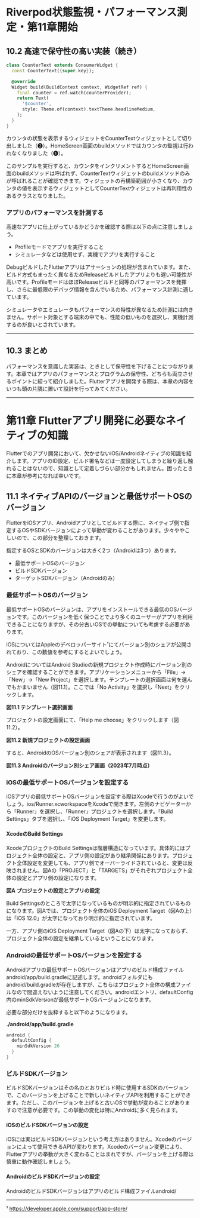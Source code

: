 # Riverpod状態監視・パフォーマンス測定・第11章開始

## 10.2 高速で保守性の高い実装（続き）

```dart
class CounterText extends ConsumerWidget {
  const CounterText({super.key});

  @override
  Widget build(BuildContext context, WidgetRef ref) {
    final counter = ref.watch(counterProvider);
    return Text(
      '$counter',
      style: Theme.of(context).textTheme.headlineMedium,
    );
  }
}
```

カウンタの状態を表示するウィジェットをCounterTextウィジェットとして切り出しました（❷）。HomeScreen画面のbuildメソッドではカウンタの監視は行われなくなりました（❶）。

このサンプルを実行すると、カウンタをインクリメントするとHomeScreen画面のbuildメソッドは呼ばれず、CounterTextウィジェットのbuildメソッドのみが呼ばれることが確認できます。ウィジェットの再構築範囲が小さくなり、カウンタの値を表示するウィジェットとしてCounterTextウィジェットは再利用性のあるクラスとなりました。

### アプリのパフォーマンスを計測する

高速なアプリに仕上がっているかどうかを確認する際は以下の点に注意しましょう。

- Profileモードでアプリを実行すること
- シミュレータなどは使用せず、実機でアプリを実行すること

DebugビルドしたFlutterアプリはアサーションの処理が含まれています。また、ビルド方式もまったく異なるためReleaseビルドしたアプリよりも遅い可能性が高いです。ProfileモードはほぼReleaseビルドと同等のパフォーマンスを発揮し、さらに最低限のデバッグ情報を含んでいるため、パフォーマンス計測に適しています。

シミュレータやエミュレータもパフォーマンスの特性が異なるため計測には向きません。サポート対象とする端末の中でも、性能の低いものを選択し、実機計測するのが良いとされています。

---

## 10.3 まとめ

パフォーマンスを意識した実装は、ときとして保守性を下げることにつながります。本章ではアプリのパフォーマンスとプログラムの保守性、どちらも両立させるポイントに絞って紹介しました。Flutterアプリを開発する際は、本章の内容をいつも頭の片隅に置いて設計を行ってみてください。

---

# 第11章 Flutterアプリ開発に必要なネイティブの知識

Flutterでのアプリ開発において、欠かせないiOS/Androidネイティブの知識を紹介します。アプリのID設定、ビルド署名などは一度設定してしまうと繰り返し触れることはないので、知識として定着しづらい部分かもしれません。困ったときに本章が参考になれば幸いです。

## 11.1 ネイティブAPIのバージョンと最低サポートOSのバージョン

FlutterをiOSアプリ、Androidアプリとしてビルドする際に、ネイティブ側で指定するOSやSDKバージョンによって挙動が変わることがあります。少々ややこしいので、この部分を整理しておきます。

指定するOSとSDKのバージョンは大きく2つ（Androidは3つ）あります。

- 最低サポートOSのバージョン
- ビルドSDKバージョン
- ターゲットSDKバージョン（Androidのみ）

### 最低サポートOSのバージョン

最低サポートOSのバージョンは、アプリをインストールできる最低のOSバージョンです。このバージョンを低く保つことでより多くのユーザーがアプリを利用できることになりますが、その分古いOSでの挙動についても考慮する必要があります。

iOSについてはAppleのデベロッパーサイト¹にてバージョン別のシェアが公開されており、この数値を参考にするとよいでしょう。

AndroidについてはAndroid Studioの新規プロジェクト作成時にバージョン別のシェアを確認することができます。アプリケーションメニューから「File」→「New」→「New Project」を選択します。テンプレートの選択画面は何を選んでもかまいません（図11.1）。ここでは「No Activity」を選択し「Next」をクリックします。

**図11.1 テンプレート選択画面**

プロジェクトの設定画面にて、「Help me choose」をクリックします（図11.2）。

**図11.2 新規プロジェクトの設定画面**

すると、AndroidのOSバージョン別のシェアが表示されます（図11.3）。

**図11.3 Androidのバージョン別シェア画面（2023年7月時点）**

### iOSの最低サポートOSバージョンを設定する

iOSアプリの最低サポートOSバージョンを設定する際はXcodeで行うのがよいでしょう。ios/Runner.xcworkspaceをXcodeで開きます。左側のナビゲーターから「Runner」を選択し、「Runner」プロジェクトを選択します。「Build Settings」タブを選択し、「iOS Deployment Target」を変更します。

#### XcodeのBuild Settings

XcodeプロジェクトのBuild Settingsは階層構造になっています。具体的にはプロジェクト全体の設定と、アプリ側の設定があり継承関係にあります。プロジェクト全体設定を変更しても、アプリ側でオーバーライドされていると、変更は反映されません。図Aの「PROJECT」と「TARGETS」がそれぞれプロジェクト全体の設定とアプリ側の設定になります。

**図A プロジェクトの設定とアプリの設定**

Build Settingsのところで太字になっているものが明示的に指定されているものになります。図Aでは、プロジェクト全体のiOS Deployment Target（図Aの上）は「iOS 12.0」が太字になっており明示的に指定されています。

一方、アプリ側のiOS Deployment Target（図Aの下）は太字になっておらず、プロジェクト全体の設定を継承しているということになります。

### Androidの最低サポートOSバージョンを設定する

Androidアプリの最低サポートOSバージョンはアプリのビルド構成ファイルandroid/app/build.gradleに記述します。androidフォルダにもandroid/build.gradleが存在しますが、こちらはプロジェクト全体の構成ファイルなので間違えないように注意してください。androidエントリ、defaultConfig内のminSdkVersionが最低サポートOSバージョンになります。

必要な部分だけを抜粋すると以下のようになります。

**./android/app/build.gradle**
```gradle
android {
  defaultConfig {
    minSdkVersion 26
  }
}
```

### ビルドSDKバージョン

ビルドSDKバージョンはその名のとおりビルド時に使用するSDKのバージョンで、このバージョンを上げることで新しいネイティブAPIを利用することができます。ただし、このバージョンを上げると古いOSで挙動が変わることがありますので注意が必要です。この挙動の変化は特にAndroidに多く見られます。

#### iOSのビルドSDKバージョンの設定

iOSには実はビルドSDKバージョンという考え方はありません。Xcodeのバージョンによって使用できるAPIが変わります。Xcodeのバージョン変更により、Flutterアプリの挙動が大きく変わることはまれですが、バージョンを上げる際は慎重に動作確認しましょう。

#### AndroidのビルドSDKバージョンの設定

AndroidのビルドSDKバージョンはアプリのビルド構成ファイルandroid/

---

¹ https://developer.apple.com/support/app-store/